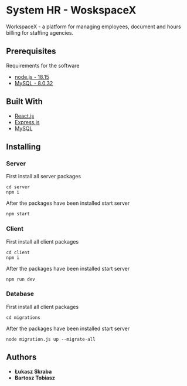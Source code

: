 # System HR - WoskspaceX

WorkspaceX  - a platform for managing employees, document and hours billing for staffing agencies.

## Prerequisites

Requirements for the software
- [node.js - 18.15](https://nodejs.org/en/blog/release/v18.15.0)
- [MySQL - 8.0.32](https://dev.mysql.com/downloads/installer/)

## Built With

  - [React.js](https://react.dev/)
  - [Express.js](https://expressjs.com/)
  - [MySQL](https://www.mysql.com/)

## Installing
### Server

First install all server packages

    cd server
    npm i

After the packages have been installed start server

    npm start


### Client 

First install all client packages

    cd client
    npm i

After the packages have been installed start server

    npm run dev

### Database 

First install all client packages

    cd migrations

After the packages have been installed start server

    node migration.js up --migrate-all



## Authors

  - **Łukasz Skraba**
  - **Bartosz Tobiasz**
